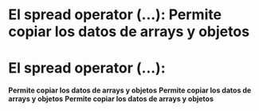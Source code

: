 # El spread operator (...): **Permite copiar los datos de arrays y objetos**
# El spread operator (...): 

**Permite copiar los datos de arrays y objetos**
**Permite copiar los datos de arrays y objetos**
**Permite copiar los datos de arrays y objetos**